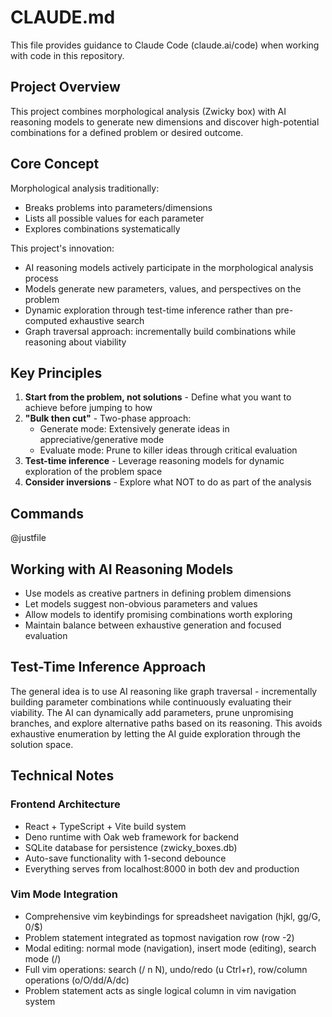 # CLAUDE.md

This file provides guidance to Claude Code (claude.ai/code) when working with code in this repository.

## Project Overview

This project combines morphological analysis (Zwicky box) with AI reasoning models to generate new dimensions and discover high-potential combinations for a defined problem or desired outcome.

## Core Concept

Morphological analysis traditionally:
- Breaks problems into parameters/dimensions
- Lists all possible values for each parameter
- Explores combinations systematically

This project's innovation:
- AI reasoning models actively participate in the morphological analysis process
- Models generate new parameters, values, and perspectives on the problem
- Dynamic exploration through test-time inference rather than pre-computed exhaustive search
- Graph traversal approach: incrementally build combinations while reasoning about viability

## Key Principles

1. **Start from the problem, not solutions** - Define what you want to achieve before jumping to how
2. **"Bulk then cut"** - Two-phase approach:
   - Generate mode: Extensively generate ideas in appreciative/generative mode
   - Evaluate mode: Prune to killer ideas through critical evaluation
3. **Test-time inference** - Leverage reasoning models for dynamic exploration of the problem space
4. **Consider inversions** - Explore what NOT to do as part of the analysis

## Commands
@justfile

## Working with AI Reasoning Models

- Use models as creative partners in defining problem dimensions
- Let models suggest non-obvious parameters and values
- Allow models to identify promising combinations worth exploring
- Maintain balance between exhaustive generation and focused evaluation

## Test-Time Inference Approach

The general idea is to use AI reasoning like graph traversal - incrementally building parameter combinations while continuously evaluating their viability. The AI can dynamically add parameters, prune unpromising branches, and explore alternative paths based on its reasoning. This avoids exhaustive enumeration by letting the AI guide exploration through the solution space.

## Technical Notes

### Frontend Architecture
- React + TypeScript + Vite build system
- Deno runtime with Oak web framework for backend
- SQLite database for persistence (zwicky_boxes.db)
- Auto-save functionality with 1-second debounce
- Everything serves from localhost:8000 in both dev and production

### Vim Mode Integration
- Comprehensive vim keybindings for spreadsheet navigation (hjkl, gg/G, 0/$)
- Problem statement integrated as topmost navigation row (row -2)
- Modal editing: normal mode (navigation), insert mode (editing), search mode (/)
- Full vim operations: search (/ n N), undo/redo (u Ctrl+r), row/column operations (o/O/dd/A/dc)
- Problem statement acts as single logical column in vim navigation system

